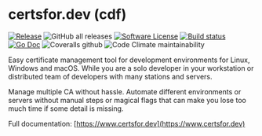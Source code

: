 # certsfor.dev (cdf)

[![Release](https://img.shields.io/github/release/fernandezvara/certsfor.svg?style=for-the-badge)](https://github.com/fernandezvara/certsfor/releases/latest)
![GitHub all releases](https://img.shields.io/github/downloads/fernandezvara/certsfor/total?style=for-the-badge)
[![Software License](https://img.shields.io/badge/license-MIT-brightgreen.svg?style=for-the-badge)](/LICENSE)
[![Build status](https://img.shields.io/github/workflow/status/fernandezvara/certsfor/goreleaser?style=for-the-badge)](https://github.com/fernandezvara/certsfor/actions?workflow=goreleaser)
[![Go Doc](https://img.shields.io/badge/godoc-reference-blue.svg?style=for-the-badge)](https://pkg.go.dev/github.com/fernandezvara/certsfor)
![Coveralls github](https://img.shields.io/coveralls/github/fernandezvara/certsfor?style=for-the-badge)
![Code Climate maintainability](https://img.shields.io/codeclimate/maintainability/fernandezvara/certsfor?style=for-the-badge)

Easy certificate management tool for development environments for Linux, Windows and macOS. While you are a solo developer in your workstation or distributed team of developers with many stations and servers.

Manage multiple CA without hassle. Automate different environments or servers without manual steps or magical flags that can make you lose too much time if some detail is missing.

Full documentation: [https://www.certsfor.dev](https://www.certsfor.dev)
